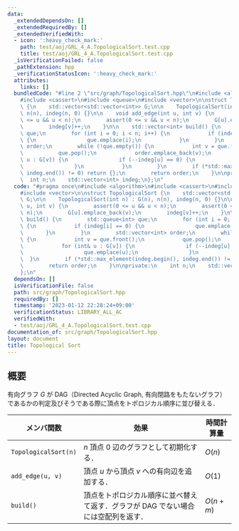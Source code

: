 ```yaml
---
data:
  _extendedDependsOn: []
  _extendedRequiredBy: []
  _extendedVerifiedWith:
  - icon: ':heavy_check_mark:'
    path: test/aoj/GRL_4_A.TopologicalSort.test.cpp
    title: test/aoj/GRL_4_A.TopologicalSort.test.cpp
  _isVerificationFailed: false
  _pathExtension: hpp
  _verificationStatusIcon: ':heavy_check_mark:'
  attributes:
    links: []
  bundledCode: "#line 2 \"src/graph/TopologicalSort.hpp\"\n#include <algorithm>\n\
    #include <cassert>\n#include <queue>\n#include <vector>\n\nstruct TopologicalSort\
    \ {\n    std::vector<std::vector<int>> G;\n\n    TopologicalSort(int n) : G(n),\
    \ n(n), indeg(n, 0) {}\n\n    void add_edge(int u, int v) {\n        assert(0\
    \ <= u && u < n);\n        assert(0 <= v && v < n);\n        G[u].emplace_back(v);\n\
    \        indeg[v]++;\n    }\n\n    std::vector<int> build() {\n        std::queue<int>\
    \ que;\n        for (int i = 0; i < n; i++) {\n            if (indeg[i] == 0)\
    \ {\n                que.emplace(i);\n            }\n        }\n        std::vector<int>\
    \ order;\n        while (!que.empty()) {\n            int v = que.front();\n \
    \           que.pop();\n            order.emplace_back(v);\n            for (int&\
    \ u : G[v]) {\n                if (--indeg[u] == 0) {\n                    que.emplace(u);\n\
    \                }\n            }\n        }\n        if (*std::max_element(indeg.begin(),\
    \ indeg.end()) != 0) return {};\n        return order;\n    }\n\nprivate:\n  \
    \  int n;\n    std::vector<int> indeg;\n};\n"
  code: "#pragma once\n#include <algorithm>\n#include <cassert>\n#include <queue>\n\
    #include <vector>\n\nstruct TopologicalSort {\n    std::vector<std::vector<int>>\
    \ G;\n\n    TopologicalSort(int n) : G(n), n(n), indeg(n, 0) {}\n\n    void add_edge(int\
    \ u, int v) {\n        assert(0 <= u && u < n);\n        assert(0 <= v && v <\
    \ n);\n        G[u].emplace_back(v);\n        indeg[v]++;\n    }\n\n    std::vector<int>\
    \ build() {\n        std::queue<int> que;\n        for (int i = 0; i < n; i++)\
    \ {\n            if (indeg[i] == 0) {\n                que.emplace(i);\n     \
    \       }\n        }\n        std::vector<int> order;\n        while (!que.empty())\
    \ {\n            int v = que.front();\n            que.pop();\n            order.emplace_back(v);\n\
    \            for (int& u : G[v]) {\n                if (--indeg[u] == 0) {\n \
    \                   que.emplace(u);\n                }\n            }\n      \
    \  }\n        if (*std::max_element(indeg.begin(), indeg.end()) != 0) return {};\n\
    \        return order;\n    }\n\nprivate:\n    int n;\n    std::vector<int> indeg;\n\
    };\n"
  dependsOn: []
  isVerificationFile: false
  path: src/graph/TopologicalSort.hpp
  requiredBy: []
  timestamp: '2023-01-12 22:28:24+09:00'
  verificationStatus: LIBRARY_ALL_AC
  verifiedWith:
  - test/aoj/GRL_4_A.TopologicalSort.test.cpp
documentation_of: src/graph/TopologicalSort.hpp
layout: document
title: Topological Sort
---
```


## 概要
有向グラフ $G$ が DAG（Directed Acyclic Graph, 有向閉路をもたないグラフ）であるかの判定及びそうである際に頂点をトポロジカル順序に並び替える．

| メンバ関数           | 効果                                                                              | 時間計算量 |
| -------------------- | --------------------------------------------------------------------------------- | ---------- |
| `TopologicalSort(n)` | $n$ 頂点 $0$ 辺のグラフとして初期化する．                                         | $O(n)$     |
| `add_edge(u, v)`     | 頂点 $u$ から頂点 $v$ への有向辺を追加する．                                      | $O(1)$     |
| `build()`            | 頂点をトポロジカル順序に並べ替えて返す．グラフが DAG でない場合には空配列を返す． | $O(n + m)$ |
